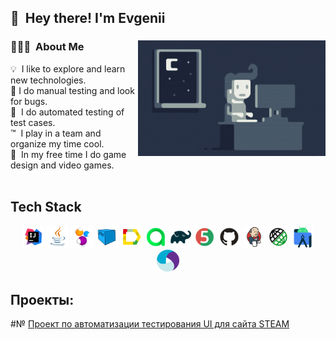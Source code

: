  ## 👋 &nbsp;Hey there! I'm Evgenii 


### 👨🏻‍💻 &nbsp;About Me <img alt="Night Coding" src="https://raw.githubusercontent.com/AVS1508/AVS1508/master/assets/Night-Coding.gif" align="right"/>


💡 &nbsp;I like to explore and learn new technologies. \
🐛&nbsp;I do manual testing and look for bugs. \
💾 &nbsp;I do automated testing of test cases. \
™️ &nbsp;I play in a team and organize my time cool. \
👾 &nbsp;In my free time I do game design and video games. \
 &nbsp;


 

                      
                     

 ## Tech Stack
 <p align="center">
<img width="7%" title="IntelliJ IDEA" src="assets/Idea.svg">
<img width="7%" title="Java" src="assets/Java.svg">
<img width="7%" title="Selenide" src="assets/Selenide.svg">
<img width="7%" title="Selenoid" src="assets/Selenoid.svg">
<img width="7%" title="Allure Report" src="assets/Allure.svg">
<img width="7%" title="Allure Test Ops" src="assets/Allure_TO.svg">
<img width="7%" title="Gradle" src="assets/Gradle.svg">
<img width="7%" title="JUnit5" src="assets/Junit5.svg">
<img width="7%" title="GitHub" src="assets/GitHub.svg">
<img width="7%" title="Jenkins" src="assets/Jenkins.svg">
<img width="7%" title="Rest Assured" src="assets/RestAssured.svg">
<img width="7%" title="Android Studio" src="assets/androidstudio.svg">
<img width="7%" title="Appium" src="assets/appium.svg">
</p>

## Проекты:
#№ <a target="_blank" href="https://github.com/Hlammaster/steam_ui_project"> Проект по автоматизации тестирования UI для сайта [STEAM](https://store.steampowered.com/)
 

